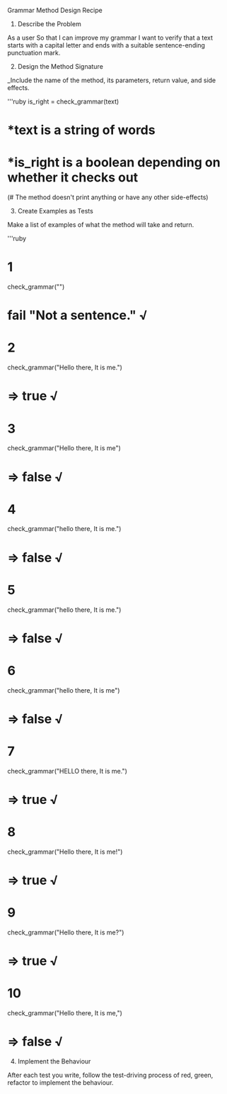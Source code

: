 Grammar Method Design Recipe

1. Describe the Problem

As a user
So that I can improve my grammar
I want to verify that a text starts with a capital 
letter and ends with a suitable sentence-ending punctuation mark.

2. Design the Method Signature

_Include the name of the method, its parameters, return value, and side effects.

'''ruby
is_right = check_grammar(text)

# *text is a string of words
# *is_right is a boolean depending on whether it checks out

(# The method doesn't print anything or have any other side-effects)


3. Create Examples as Tests

Make a list of examples of what the method will take and return.

'''ruby
# 1
check_grammar("")
# fail "Not a sentence." √

# 2
check_grammar("Hello there, It is me.")
# => true √

# 3
check_grammar("Hello there, It is me")
# => false √

# 4
check_grammar("hello there, It is me.")
# => false √

# 5
check_grammar("hello there, It is me.")
# => false √

# 6
check_grammar("hello there, It is me")
# => false √

# 7
check_grammar("HELLO there, It is me.")
# => true √

# 8
check_grammar("Hello there, It is me!")
# => true √

# 9
check_grammar("Hello there, It is me?")
# => true √

# 10
check_grammar("Hello there, It is me,")
# => false √

4. Implement the Behaviour

After each test you write, follow the test-driving process of red, green, refactor to implement the behaviour.

